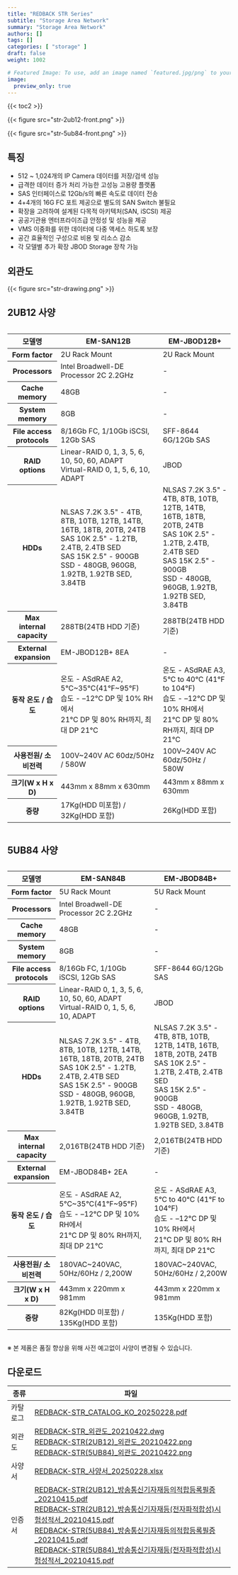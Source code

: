 ```yaml
---
title: "REDBACK STR Series"
subtitle: "Storage Area Network"
summary: "Storage Area Network"
authors: []
tags: []
categories: [ "storage" ]
draft: false
weight: 1002

# Featured Image: To use, add an image named `featured.jpg/png` to your page's folder.
image:
  preview_only: true
---
```


{{< toc2 >}}

<div class="container">
<div class="row align-items-center">
<div class="col-sm">

{{< figure src="str-2ub12-front.png" >}}

</div>
<div class="col-sm">

{{< figure src="str-5ub84-front.png" >}}

</div>
</div>
</div>

<div class="container">
<div class="row align-items-top">
<div class="col-12 col-sm-7 pl-0">

## 특징

- 512 ~ 1,024개의 IP Camera 데이터를 저장/검색 성능
- 급격한 데이터 증가 처리 가능한 고성능 고용량 플랫폼
- SAS 인터페이스로 12Gb/s의 빠른 속도로 데이터 전송
- 4+4개의 16G FC 포트 제공으로 별도의 SAN Switch 불필요 
- 확장을 고려하여 설계된 다목적 아키텍처(SAN, iSCSI) 제공
- 공공기관용 엔터프라이즈급 안정성 및 성능을 제공
- VMS 이중화를 위한 데이터에 다중 액세스 하도록 보장
- 공간 효율적인 구성으로 비용 및 리소스 감소
- 각 모델별 추가 확장 JBOD Storage 장착 가능

</div>
<div class="col-12 col-sm-5 pl-0">

## 외관도

{{< figure src="str-drawing.png" >}}


</div>
</div>
</div>



## 2UB12 사양

<div style="overflow-x: auto">
<table class="spec">
<thead>
<tr>
<th>모델명</th>
<th>EM-SAN12B</th>
<th>EM-JBOD12B+</th>
</tr>
</thead>
<tbody>
<tr>
<th>Form factor</th>
<td>2U Rack Mount</td>
<td>2U Rack Mount</td>
</tr>
<tr>
<th>Processors</th>
<td>Intel Broadwell-DE Processor 2C 2.2GHz</td>
<td>-</td>
</tr>
<tr>
<th>Cache memory</th>
<td>48GB</td>
<td>-</td>
</tr>
<tr>
<th>System memory</th>
<td>8GB</td>
<td>-</td>
</tr>
<tr>
<th>File access protocols</th>
<td>8/16Gb FC, 1/10Gb iSCSI, 12Gb SAS</td>
<td>SFF-8644 6G/12Gb SAS</td>
</tr>
<tr>
<th>RAID options</th>
<td>Linear-RAID 0, 1, 3, 5, 6, 10, 50, 60, ADAPT<br>Virtual-RAID 0, 1, 5, 6, 10, ADAPT</td>
<td>JBOD</td>
</tr>
<tr>
<th>HDDs</th>
<td>NLSAS 7.2K 3.5" - 4TB, 8TB, 10TB, 12TB, 14TB, 16TB, 18TB, 20TB, 24TB<br>SAS 10K 2.5" - 1.2TB, 2.4TB, 2.4TB SED<br>SAS 15K 2.5" - 900GB<br>SSD - 480GB, 960GB, 1.92TB, 1.92TB SED, 3.84TB</td>
<td>NLSAS 7.2K 3.5" - 4TB, 8TB, 10TB, 12TB, 14TB, 16TB, 18TB, 20TB, 24TB<br>SAS 10K 2.5" - 1.2TB, 2.4TB, 2.4TB SED<br>SAS 15K 2.5" - 900GB<br>SSD - 480GB, 960GB, 1.92TB, 1.92TB SED, 3.84TB</td>
</tr>
<tr>
<th>Max internal capacity</th>
<td>288TB(24TB HDD 기준)</td>
<td>288TB(24TB HDD 기준)</td>
</tr>
<tr>
<th>External expansion</th>
<td>EM-JBOD12B+ 8EA</td>
<td>-</td>
</tr>
<tr>
<th>동작 온도 / 습도</th>
<td>온도 - ASdRAE A2, 5°C~35°C(41°F~95°F)<br>습도 - –12°C DP 및 10% RH에서<br> 21°C DP 및 80% RH까지, 최대 DP 21°C</td>
<td>온도 - ASdRAE A3, 5°C to 40°C (41°F to 104°F)<br>습도 - –12°C DP 및 10% RH에서<br> 21°C DP 및 80% RH까지, 최대 DP 21°C</td>
</tr>
<tr>
<th>사용전원/ 소비전력</th>
<td>100V~240V AC 60dz/50Hz / 580W</td>
<td>100V~240V AC 60dz/50Hz / 580W</td>
</tr>
<tr>
<th>크기(W x H x D)</th>
<td>443mm x 88mm x 630mm</td>
<td>443mm x 88mm x 630mm</td>
</tr>
<tr>
<th>중량</th>
<td>17Kg(HDD 미포함) / 32Kg(HDD 포함)</td>
<td>26Kg(HDD 포함)</td>
</tr>
</tbody>
</table>
</div>

## 5UB84 사양

<div style="overflow-x: auto">
<table class="spec">
<thead>
<tr>
<th>모델명</th>
<th>EM-SAN84B</th>
<th>EM-JBOD84B+</th>
</tr>
</thead>
<tbody>
<tr>
<th>Form factor</th>
<td>5U Rack Mount</td>
<td>5U Rack Mount</td>
</tr>
<tr>
<th>Processors</th>
<td>Intel Broadwell-DE Processor 2C 2.2GHz</td>
<td>-</td>
</tr>
<tr>
<th>Cache memory</th>
<td>48GB</td>
<td>-</td>
</tr>
<tr>
<th>System memory</th>
<td>8GB</td>
<td>-</td>
</tr>
<tr>
<th>File access protocols</th>
<td>8/16Gb FC, 1/10Gb iSCSI, 12Gb SAS</td>
<td>SFF-8644 6G/12Gb SAS</td>
</tr>
<tr>
<th>RAID options</th>
<td>Linear-RAID 0, 1, 3, 5, 6, 10, 50, 60, ADAPT<br>Virtual-RAID 0, 1, 5, 6, 10, ADAPT</td>
<td>JBOD</td>
</tr>
<tr>
<th>HDDs</th>
<td>NLSAS 7.2K 3.5" - 4TB, 8TB, 10TB, 12TB, 14TB, 16TB, 18TB, 20TB, 24TB<br>SAS 10K 2.5" - 1.2TB, 2.4TB, 2.4TB SED<br>SAS 15K 2.5" - 900GB<br>SSD - 480GB, 960GB, 1.92TB, 1.92TB SED, 3.84TB</td>
<td>NLSAS 7.2K 3.5" - 4TB, 8TB, 10TB, 12TB, 14TB, 16TB, 18TB, 20TB, 24TB<br>SAS 10K 2.5" - 1.2TB, 2.4TB, 2.4TB SED<br>SAS 15K 2.5" - 900GB<br>SSD - 480GB, 960GB, 1.92TB, 1.92TB SED, 3.84TB</td>
</tr>
<tr>
<th>Max internal capacity</th>
<td>2,016TB(24TB HDD 기준)</td>
<td>2,016TB(24TB HDD 기준)</td>
</tr>
<tr>
<th>External expansion</th>
<td>EM-JBOD84B+ 2EA</td>
<td>-</td>
</tr>
<tr>
<th>동작 온도 / 습도</th>
<td>온도 - ASdRAE A2, 5°C~35°C(41°F~95°F)<br>습도 - –12°C DP 및 10% RH에서<br> 21°C DP 및 80% RH까지, 최대 DP 21°C</td>
<td>온도 - ASdRAE A3, 5°C to 40°C (41°F to 104°F)<br>습도 - –12°C DP 및 10% RH에서<br> 21°C DP 및 80% RH까지, 최대 DP 21°C</td>
</tr>
<tr>
<th>사용전원/ 소비전력</th>
<td>180VAC~240VAC, 50Hz/60Hz / 2,200W</td>
<td>180VAC~240VAC, 50Hz/60Hz / 2,200W</td>
</tr>
<tr>
<th>크기(W x H x D)</th>
<td>443mm x 220mm x 981mm</td>
<td>443mm x 220mm x 981mm</td>
</tr>
<tr>
<th>중량</th>
<td>82Kg(HDD 미포함) / 135Kg(HDD 포함)</td>
<td>135Kg(HDD 포함)</td>
</tr>
</tbody>
</table>
</div>


※ 본 제품은 품질 향상을 위해 사전 예고없이 사양이 변경될 수 있습니다.

## 다운로드

종류 | 파일
---- | ----
카탈로그 | [REDBACK-STR_CATALOG_KO_20250228.pdf](https://www.emstone.com/data/sales/ko/REDBACK-STR_CATALOG_KO_20250228.pdf)
외관도 | [REDBACK-STR_외관도_20210422.dwg](https://www.emstone.com/data/sales/ko/REDBACK-STR_외관도_20210422.dwg)<br>[REDBACK-STR(2UB12)_외관도_20210422.png](https://www.emstone.com/data/sales/ko/REDBACK-STR(2UB12)_외관도_20210422.png)<br>[REDBACK-STR(5UB84)_외관도_20210422.png](https://www.emstone.com/data/sales/ko/REDBACK-STR(5UB84)_외관도_20210422.png)
사양서 | [REDBACK-STR_사양서_20250228.xlsx](https://www.emstone.com/data/sales/ko/REDBACK-STR_사양서_20250228.xlsx)
인증서 | [REDBACK-STR(2UB12)_방송통신기자재등의적합등록필증_20210415.pdf](https://www.emstone.com/data/sales/ko/REDBACK-STR(2UB12)_방송통신기자재등의적합등록필증_20210415.pdf)<br>[REDBACK-STR(2UB12)_방송통신기자재등(전자파적합성)시험성적서_20210415.pdf](https://www.emstone.com/data/sales/ko/REDBACK-STR(2UB12)_방송통신기자재등(전자파적합성)시험성적서_20210415.pdf)<br>[REDBACK-STR(5UB84)_방송통신기자재등의적합등록필증_20210415.pdf](https://www.emstone.com/data/sales/ko/REDBACK-STR(5UB84)_방송통신기자재등의적합등록필증_20210415.pdf)<br>[REDBACK-STR(5UB84)_방송통신기자재등(전자파적합성)시험성적서_20210415.pdf](https://www.emstone.com/data/sales/ko/REDBACK-STR(5UB84)_방송통신기자재등(전자파적합성)시험성적서_20210415.pdf)
